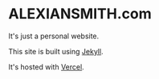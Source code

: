 # ALEXIANSMITH.com

It's just a personal website.

This site is built using [Jekyll](https://jekyllrb.com). 

It's hosted with [Vercel](https://vercel.com).
